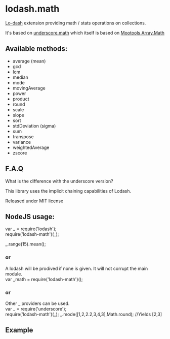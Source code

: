 lodash.math
===========

[Lo-dash](http://lodash.com) extension providing math / stats operations on collections.

It's based on [underscore.math](https://github.com/Delapouite/underscore.math) which itself is based on [Mootools Array.Math](https://github.com/arian/Array.Math)

## Available methods:

- average (mean)
- gcd
- lcm
- median
- mode
- movingAverage
- power
- product
- round
- scale
- slope
- sort
- stdDeviation (sigma)
- sum
- transpose
- variance
- weightedAverage
- zscore

## F.A.Q

What is the difference with the underscore version?

This library uses the implicit chaining capabilities of Lodash.


Released under MIT license

## NodeJS usage:

var _ = require('lodash');  
require('lodash-math')(_);

_.range(15).mean();

### or

A lodash will be prodived if none is given.  It will not corrupt the main module.  
var _math = require('lodash-math')();

### or

Other _ providers can be used.  
var _ = require('underscore');  
require('lodash-math')(_);
_.mode([1,2,2.2,3,4,3],Math.round);  //Yields [2,3]

## Example
